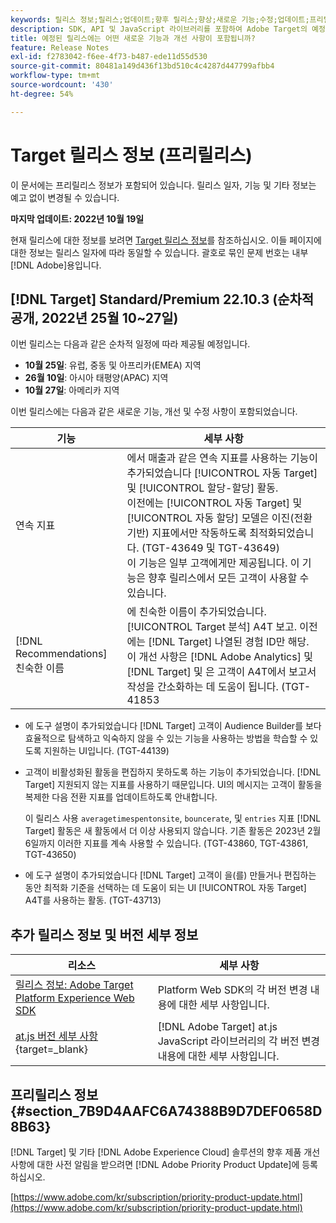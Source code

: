 ```yaml
---
keywords: 릴리스 정보;릴리스;업데이트;향후 릴리스;향상;새로운 기능;수정;업데이트;프리릴리스
description: SDK, API 및 JavaScript 라이브러리를 포함하여 Adobe Target의 예정된 릴리스에 포함된 새로운 기능, 개선 사항 및 수정 내용에 대해 알아봅니다.
title: 예정된 릴리스에는 어떤 새로운 기능과 개선 사항이 포함됩니까?
feature: Release Notes
exl-id: f2783042-f6ee-4f73-b487-ede11d55d530
source-git-commit: 80481a149d436f13bd510c4c4287d447799afbb4
workflow-type: tm+mt
source-wordcount: '430'
ht-degree: 54%

---
```


# Target 릴리스 정보 (프리릴리스)

이 문서에는 프리릴리스 정보가 포함되어 있습니다. 릴리스 일자, 기능 및 기타 정보는 예고 없이 변경될 수 있습니다.

**마지막 업데이트: 2022년 10월 19일**

현재 릴리스에 대한 정보를 보려면 [Target 릴리스 정보](release-notes.md)를 참조하십시오. 이들 페이지에 대한 정보는 릴리스 일자에 따라 동일할 수 있습니다. 괄호로 묶인 문제 번호는 내부 [!DNL Adobe]용입니다.

## [!DNL Target] Standard/Premium 22.10.3 (순차적 공개, 2022년 25월 10~27일)

이번 릴리스는 다음과 같은 순차적 일정에 따라 제공될 예정입니다.

* **10월 25일**: 유럽, 중동 및 아프리카(EMEA) 지역
* **26월 10일**: 아시아 태평양(APAC) 지역
* **10월 27일**: 아메리카 지역

이번 릴리스에는 다음과 같은 새로운 기능, 개선 및 수정 사항이 포함되었습니다.

| 기능 | 세부 사항 |
| --- | --- |
| 연속 지표 | 에서 매출과 같은 연속 지표를 사용하는 기능이 추가되었습니다 [!UICONTROL 자동 Target] 및 [!UICONTROL 할당-할당] 활동.<br>이전에는 [!UICONTROL 자동 Target] 및 [!UICONTROL 자동 할당] 모델은 이진(전환 기반) 지표에서만 작동하도록 최적화되었습니다. (TGT-43649 및 TGT-43649)<BR>이 기능은 일부 고객에게만 제공됩니다. 이 기능은 향후 릴리스에서 모든 고객이 사용할 수 있습니다. |
| [!DNL Recommendations] 친숙한 이름 | 에 친숙한 이름이 추가되었습니다. [!UICONTROL Target 분석] A4T 보고. 이전에는 [!DNL Target] 나열된 경험 ID만 해당. 이 개선 사항은 [!DNL Adobe Analytics] 및 [!DNL Target] 및 은 고객이 A4T에서 보고서 작성을 간소화하는 데 도움이 됩니다. (TGT-41853 |

* 에 도구 설명이 추가되었습니다 [!DNL Target] 고객이 Audience Builder를 보다 효율적으로 탐색하고 익숙하지 않을 수 있는 기능을 사용하는 방법을 학습할 수 있도록 지원하는 UI입니다. (TGT-44139)
* 고객이 비활성화된 활동을 편집하지 못하도록 하는 기능이 추가되었습니다. [!DNL Target] 지원되지 않는 지표를 사용하기 때문입니다. UI의 메시지는 고객이 활동을 복제한 다음 전환 지표를 업데이트하도록 안내합니다.

   이 릴리스 사용 `averagetimespentonsite`, `bouncerate`, 및 `entries` 지표 [!DNL Target] 활동은 새 활동에서 더 이상 사용되지 않습니다. 기존 활동은 2023년 2월 6일까지 이러한 지표를 계속 사용할 수 있습니다. (TGT-43860, TGT-43861, TGT-43650)

* 에 도구 설명이 추가되었습니다 [!DNL Target] 고객이 을(를) 만들거나 편집하는 동안 최적화 기준을 선택하는 데 도움이 되는 UI [!UICONTROL 자동 Target] A4T를 사용하는 활동. (TGT-43713)

## 추가 릴리스 정보 및 버전 세부 정보

| 리소스 | 세부 사항 |
|--- |--- |
| [릴리스 정보: Adobe Target Platform Experience Web SDK](https://experienceleague.adobe.com/docs/experience-platform/edge/release-notes.html?lang=ko-KR) | Platform Web SDK의 각 버전 변경 내용에 대한 세부 사항입니다. |
| [at.js 버전 세부 사항](https://developer.adobe.com/target/implement/client-side/atjs/target-atjs-versions/){target=_blank} | [!DNL Adobe Target] at.js JavaScript 라이브러리의 각 버전 변경 내용에 대한 세부 사항입니다. |


## 프리릴리스 정보 {#section_7B9D4AAFC6A74388B9D7DEF0658D8B63}

[!DNL Target] 및 기타 [!DNL Adobe Experience Cloud] 솔루션의 향후 제품 개선 사항에 대한 사전 알림을 받으려면 [!DNL Adobe Priority Product Update]에 등록하십시오.

[https://www.adobe.com/kr/subscription/priority-product-update.html](https://www.adobe.com/kr/subscription/priority-product-update.html)
